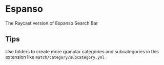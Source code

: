 # Espanso

The Raycast version of Espanso Search Bar

## Tips

Use folders to create more granular categories and subcategories in this extension like `match/category/subcategory.yml`
